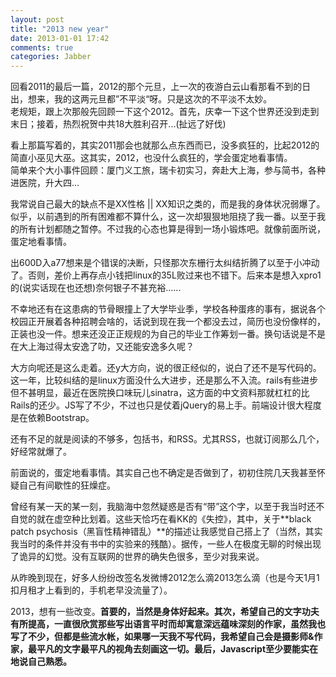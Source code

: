 ```yaml
---
layout: post
title: "2013 new year"
date: 2013-01-01 17:42
comments: true
categories: Jabber
---
```

回看2011的最后一篇，2012的那个元旦，上一次的夜游白云山看那看不到的日出，想来，我的这两元旦都”不平淡“呀。只是这次的不平淡不太妙。  
老规矩，跟上次那般先回顾一下这个2012。首先，庆幸一下这个世界还没到走到末日；接着，热烈祝贺中共18大胜利召开...(扯远了好伐)

看上那篇写着的，其实2011那会也就那么点东西而已，没多疯狂的，比起2012的简直小巫见大巫。这其实，2012，也没什么疯狂的，学会蛋定地看事情。  
简单来个大小事件回顾：厦门义工旅，瑞卡初实习，奔赴大上海，参与简书，各种进医院，升大四...
<!-- more -->
我常说自己最大的缺点不是XX性格 || XX知识之类的，而是我的身体状况弱爆了。似乎，以前遇到的所有困难都不算什么，这一次却狠狠地阻挠了我一番。以至于我的所有计划都随之暂停。不过我的心态也算是得到一场小锻炼吧。就像前面所说，蛋定地看事情。

出600D入a77想来是个错误的决断，只怪那次东栅行太纠结折腾了以至于小冲动了。否则，差价上再存点小钱把linux的35L败过来也不错下。后来本是想入xpro1的(说实话现在也还想)奈何银子不甚充裕......

不幸地还有在这患病的节骨眼撞上了大学毕业季，学校各种蛋疼的事有，据说各个校园正开展着各种招聘会啥的，话说到现在我一个都没去过，简历也没份像样的，正装也没一件。想来还没正正规规的为自己的毕业工作筹划一番。换句话说是不是在大上海过得太安逸了叻，又还能安逸多久呢？

大方向呢还是这么走着。还y大方向，说的很正经似的，说白了还不是写代码的。这一年，比较纠结的是linux方面没什么大进步，还是那么不入流。rails有些进步但不甚明显，最近在医院换口味玩儿sinatra，这方面的中文资料那就杠杠的比Rails的还少。JS写了不少，不过也只是仗着jQuery的易上手。前端设计很大程度是在依赖Bootstrap。

还有不足的就是阅读的不够多，包括书，和RSS。尤其RSS，也就订阅那么几个，好经常就爆了。

前面说的，蛋定地看事情。其实自己也不确定是否做到了，初初住院几天我甚至怀疑自己有间歇性的狂燥症。

曾经有某一天的某一刻，我脑海中忽然疑惑是否有“带”这个字，以至于我当时还不自觉的就在虚空种比划着。这些天恰巧在看KK的《失控》，其中，关于**black patch psychosis（黑盲性精神错乱）**的描述让我感觉自己搭上了（当然，其实我当时的条件并没有书中的实验来的残酷）。据传，一些人在极度无聊的时候出现了诡异的幻觉。没有互联网的世界的确失色很多，至少对我来说。

从昨晚到现在，好多人纷纷改签名发微博2012怎么滴2013怎么滴（也是今天1月1扣月租才上看到的，手机老早没流量了）。

2013，想有一些改变。**首要的，当然是身体好起来。其次，希望自己的文字功夫有所提高，一直很欣赏那些写出语言平时而却寓意深远蕴味深刻的作家，虽然我也写了不少，但都是些流水帐，如果哪一天我不写代码，我希望自己会是摄影师&作家，最平凡的文字最平凡的视角去刻画这一切。最后，Javascript至少要能实在地说自己熟悉。**